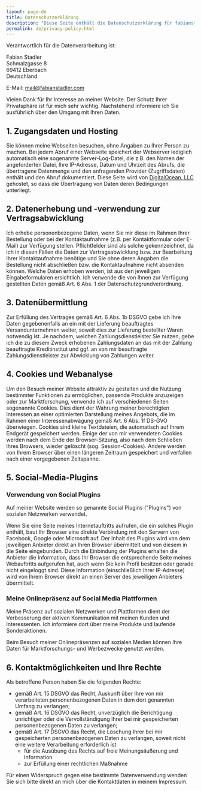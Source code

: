 ```yaml
---
layout: page-de
title: Datenschutzerklärung
description: "Diese Seite enthält die Datenschutzerklärung für fabianstadler.com und seine Subdomains in Übereinstimmung mit der DSGVO."
permalink: de/privacy-policy.html
---
```


Verantwortlich für die Datenverarbeitung ist:

Fabian Stadler<br>
Schmalzgasse 8<br>
69412 Eberbach<br>
Deutschland

E-Mail: mail@fabianstadler.com

Vielen Dank für Ihr Interesse an meiner Website. Der Schutz Ihrer Privatsphäre ist für mich sehr wichtig. Nachstehend informiere ich Sie ausführlich über den Umgang mit Ihren Daten.

## 1. Zugangsdaten und Hosting

Sie können meine Webseiten besuchen, ohne Angaben zu Ihrer Person zu machen. Bei jedem Abruf einer Webseite speichert der Webserver lediglich automatisch eine sogenannte Server-Log-Datei, die z.B. den Namen der angeforderten Datei, Ihre IP-Adresse, Datum und Uhrzeit des Abrufs, die übertragene Datenmenge und den anfragenden Provider (Zugriffsdaten) enthält und den Abruf dokumentiert. Diese Seite wird von [DigitalOcean, LLC](https://www.digitalocean.com/legal/data-processing-agreement) gehostet, so dass die Übertragung von Daten deren Bedingungen unterliegt.

## 2. Datenerhebung und -verwendung zur Vertragsabwicklung

Ich erhebe personenbezogene Daten, wenn Sie mir diese im Rahmen Ihrer Bestellung oder bei der Kontaktaufnahme (z.B. per Kontaktformular oder E-Mail) zur Verfügung stellen. Pflichtfelder sind als solche gekennzeichnet, da ich in diesen Fällen die Daten zur Vertragsabwicklung bzw. zur Bearbeitung Ihrer Kontaktaufnahme benötige und Sie ohne deren Angaben die Bestellung nicht abschließen bzw. die Kontaktaufnahme nicht absenden können. Welche Daten erhoben werden, ist aus den jeweiligen Eingabeformularen ersichtlich. Ich verwende die von Ihnen zur Verfügung gestellten Daten gemäß Art. 6 Abs. 1 der Datenschutzgrundverordnung.

## 3. Datenübermittlung

Zur Erfüllung des Vertrages gemäß Art. 6 Abs. 1b DSGVO gebe ich Ihre Daten gegebenenfalls an ein mit der Lieferung beauftragtes Versandunternehmen weiter, soweit dies zur Lieferung bestellter Waren notwendig ist. Je nachdem, welchen Zahlungsdienstleister Sie nutzen, gebe ich die zu diesem Zweck erhobenen Zahlungsdaten an das mit der Zahlung beauftragte Kreditinstitut und ggf. an von mir beauftragte Zahlungsdienstleister zur Abwicklung von Zahlungen weiter.

## 4. Cookies und Webanalyse

Um den Besuch meiner Website attraktiv zu gestalten und die Nutzung bestimmter Funktionen zu ermöglichen, passende Produkte anzuzeigen oder zur Marktforschung, verwende ich auf verschiedenen Seiten sogenannte Cookies. Dies dient der Wahrung meiner berechtigten Interessen an einer optimierten Darstellung meines Angebots, die im Rahmen einer Interessenabwägung gemäß Art. 6 Abs. 1f DS-GVO überwiegen. Cookies sind kleine Textdateien, die automatisch auf Ihrem Endgerät gespeichert werden. Einige der von mir verwendeten Cookies werden nach dem Ende der Browser-Sitzung, also nach dem Schließen Ihres Browsers, wieder gelöscht (sog. Session-Cookies). Andere werden von Ihrem Browser über einen längeren Zeitraum gespeichert und verfallen nach einer vorgegebenen Zeitspanne.

## 5. Social-Media-Plugins

### Verwendung von Social Plugins

Auf meiner Website werden so genannte Social Plugins ("Plugins") von sozialen Netzwerken verwendet.

Wenn Sie eine Seite meines Internetauftritts aufrufen, die ein solches Plugin enthält, baut Ihr Browser eine direkte Verbindung mit den Servern von Facebook, Google oder Microsoft auf. Der Inhalt des Plugins wird von dem jeweiligen Anbieter direkt an Ihren Browser übermittelt und von diesem in die Seite eingebunden. Durch die Einbindung der Plugins erhalten die Anbieter die Information, dass Ihr Browser die entsprechende Seite meines Webauftritts aufgerufen hat, auch wenn Sie kein Profil besitzen oder gerade nicht eingeloggt sind. Diese Information (einschließlich Ihrer IP-Adresse) wird von Ihrem Browser direkt an einen Server des jeweiligen Anbieters übermittelt.

### Meine Onlinepräsenz auf Social Media Plattformen

Meine Präsenz auf sozialen Netzwerken und Plattformen dient der Verbesserung der aktiven Kommunikation mit meinen Kunden und Interessenten. Ich informiere dort über meine Produkte und laufende Sonderaktionen.

Beim Besuch meiner Onlinepräsenzen auf sozialen Medien können Ihre Daten für Marktforschungs- und Werbezwecke genutzt werden.

## 6. Kontaktmöglichkeiten und Ihre Rechte

Als betroffene Person haben Sie die folgenden Rechte:

  * gemäß Art. 15 DSGVO das Recht, Auskunft über Ihre von mir verarbeiteten personenbezogenen Daten in dem dort genannten Umfang zu verlangen;
  * gemäß Art. 16 DSGVO das Recht, unverzüglich die Berichtigung unrichtiger oder die Vervollständigung Ihrer bei mir gespeicherten personenbezogenen Daten zu verlangen;
  * gemäß Art. 17 DSGVO das Recht, die Löschung Ihrer bei mir gespeicherten personenbezogenen Daten zu verlangen, soweit nicht eine weitere Verarbeitung erforderlich ist
    * für die Ausübung des Rechts auf freie Meinungsäußerung und Information
    * zur Erfüllung einer rechtlichen Maßnahme

Für einen Widerspruch gegen eine bestimmte Datenverwendung wenden Sie sich bitte direkt an mich über die Kontaktdaten in meinem Impressum.